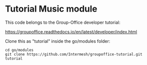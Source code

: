 # Tutorial Music module

This code belongs to the Group-Office developer tutorial:

https://groupoffice.readthedocs.io/en/latest/developer/index.html

Clone this as "tutorial" inside the go/modules folder:

```
cd go/modules
git clone https://github.com/Intermesh/groupoffice-tutorial.git tutorial
````